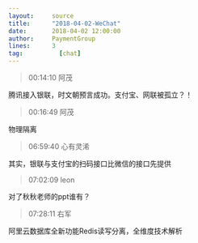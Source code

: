 ```yaml
---
layout:     source 
title:      "2018-04-02-WeChat"
date:       2018-04-02 12:00:00
author:     PaymentGroup
lines:      3 
tag:		  [chat]
---
```

> 00:14:10  阿茂  
   
腾讯接入银联，时文朝预言成功。支付宝、网联被孤立？！  
   
> 00:16:49  阿茂  
   
物理隔离  
   
> 06:59:40  心有灵浠  
   
其实，银联与支付宝的扫码接口比微信的接口先提供  
   
> 07:02:09  leon  
   
对了秋秋老师的ppt谁有？  
   
> 07:28:11  右军  
   
阿里云数据库全新功能Redis读写分离，全维度技术解析  
   
